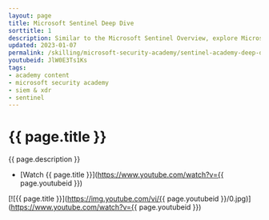 ```yaml
---
layout: page
title: Microsoft Sentinel Deep Dive
sorttitle: 1
description: Similar to the Microsoft Sentinel Overview, explore Microsoft Sentinel's core capabilities, data ingestion methods, Azure Monitor Agent (AMA), and Sentinel for MSSP. Within this session, dive deeper into Microsoft Sentinel implementation and learn about ARM templates, incidents, workbooks, data connectors, logs, content hub, watchlist, analytics, threat intelligence, and notebooks with a detailed demo. Lastly, cover Sentinel's User and Entity Behavior Analytics (UEBA), Fusion, and more.
updated: 2023-01-07
permalink: /skilling/microsoft-security-academy/sentinel-academy-deep-dive
youtubeid: JlW0E3Ts1Ks
tags: 
- academy content
- microsoft security academy
- siem & xdr
- sentinel
---
```


# {{ page.title }}

{{ page.description }}

* [Watch {{ page.title }}](https://www.youtube.com/watch?v={{ page.youtubeid }})

[![{{ page.title }}](https://img.youtube.com/vi/{{ page.youtubeid }}/0.jpg)](https://www.youtube.com/watch?v={{ page.youtubeid }})